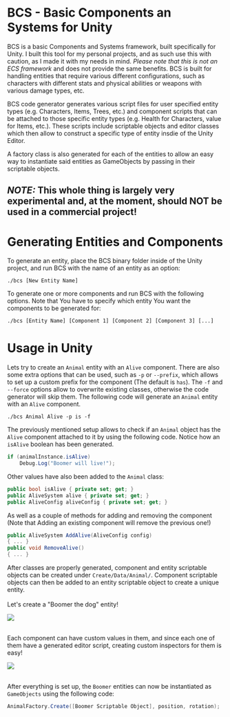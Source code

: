 BCS - Basic Components an Systems for Unity
===========================================


BCS is a basic Components and Systems framework, built specifically for Unity. I built this tool for my personal projects, and as such use this with caution, as I made it with my needs in mind.
*Please note that this is not an ECS framework* and does not provide the same benefits. BCS is built for handling entities that require various different configurations, such as characters with different stats and physical abilities or weapons with various damage types, etc.

BCS code generator generates various script files for user specified entity types (e.g. Characters, Items, Trees, etc.) and component scripts that can be attached to those specific entity types (e.g. Health for Characters, value for Items, etc.). These scripts include scriptable objects and editor classes which then allow to construct a specific type of entity insdie of the Unity Editor.

A factory class is also generated for each of the entities to allow an easy way to instantiate said entities as GameObjects by passing in their scriptable objects.

**_NOTE:_** This whole thing is largely very experimental and, at the moment, should NOT be used in a commercial project!
---

Generating Entities and Components
==================================

To generate an entity, place the BCS binary folder inside of the Unity project, and run BCS with the name of an entity as an option:
```console
./bcs [New Entity Name]
```

To generate one or more components and run BCS with the following options. Note that You have to specify which entity You want the components to be generated for:
```console
./bcs [Entity Name] [Component 1] [Component 2] [Component 3] [...]
```

Usage in Unity
==============
Lets try to create an `Animal` entity with an `Alive` component. There are also some extra options that can be used, such as `-p` or `--prefix`, which allows to set up a custom prefix for the component (The default is `has`). The `-f` and `--force` options allow to overwrite existing classes, otherwise the code generator will skip them. The following code will generate an `Animal` entity with an `Alive` component.
```console
./bcs Animal Alive -p is -f
```
The previously mentioned setup allows to check if an `Animal` object has the `Alive` component attached to it by using the following code. Notice how an `isAlive` boolean has been generated.
```csharp
if (animalInstance.isAlive)
	Debug.Log("Boomer will live!");
```
Other values have also been added to the `Animal` class:
```csharp
public bool isAlive { private set; get; }
public AliveSystem alive { private set; get; }
public AliveConfig aliveConfig { private set; get; }
```
As well as a couple of methods for adding and removing the component (Note that Adding an existing component will remove the previous one!)
```csharp
public AliveSystem AddAlive(AliveConfig config)
{ ... }
public void RemoveAlive()
{ ... }
```

After classes are properly generated, component and entity scriptable objects can be created under `Create/Data/Animal/`. Component scriptable objects can then be added to an entity scriptable object to create a unique entity.<br /> <br />Let's create a "Boomer the dog" entity!

<img src="https://i.imgur.com/nGrQGVV.png">
<br /><br />

Each component can have custom values in them, and since each one of them have a generated editor script, creating custom inspectors for them is easy!

<img src="https://i.imgur.com/VUavGxM.png">
<br /><br />

After everything is set up, the `Boomer` entities can now be instantiated as `GameObjects` using the following code:
```csharp
AnimalFactory.Create([Boomer Scriptable Object], position, rotation);
```
